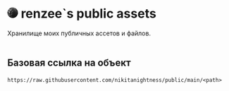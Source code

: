 <h1><img src="https://raw.githubusercontent.com/nikitanightness/public/master/repo/readme-md-24.png"> renzee`s public assets</h1>

Хранилище моих публичных ассетов и файлов.<br/><br/>

## Базовая ссылка на объект
```
https://raw.githubusercontent.com/nikitanightness/public/main/<path>
```
